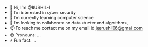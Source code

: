 - 👋 Hi, I’m @RUSHIL-1
- 👀 I’m interested in cyber security
- 🌱 I’m currently learning computer science
- 💞️ I’m looking to collaborate on data stucter and algorithms,  
- 📫 To reach me contact me on my email id jeerushil06@gmail.com 
- 😄 Pronouns: ...
- ⚡ Fun fact: ...

<!---
RUSHIL-1/RUSHIL-1 is a ✨ special ✨ repository because its `README.md` (this file) appears on your GitHub profile.
You can click the Preview link to take a look at your changes.
--->
